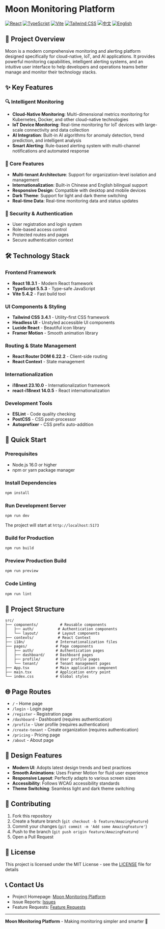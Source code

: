 # Moon Monitoring Platform

[![React](https://img.shields.io/badge/React-18.3.1-blue.svg)](https://reactjs.org/)
[![TypeScript](https://img.shields.io/badge/TypeScript-5.5.3-blue.svg)](https://www.typescriptlang.org/)
[![Vite](https://img.shields.io/badge/Vite-5.4.2-purple.svg)](https://vitejs.dev/)
[![Tailwind CSS](https://img.shields.io/badge/Tailwind-3.4.1-38B2AC.svg)](https://tailwindcss.com/)
[![中文](https://img.shields.io/badge/中文-简体中文-blue.svg)](README.zh-CN.md)
[![English](https://img.shields.io/badge/English-English-blue.svg)](README.md)

## 📖 Project Overview

Moon is a modern comprehensive monitoring and alerting platform designed specifically for cloud-native, IoT, and AI applications. It provides powerful monitoring capabilities, intelligent alerting systems, and an intuitive user interface to help developers and operations teams better manage and monitor their technology stacks.

## ✨ Key Features

### 🔍 Intelligent Monitoring
- **Cloud-Native Monitoring**: Multi-dimensional metrics monitoring for Kubernetes, Docker, and other cloud-native technologies
- **IoT Device Monitoring**: Real-time monitoring for IoT devices with large-scale connectivity and data collection
- **AI Integration**: Built-in AI algorithms for anomaly detection, trend prediction, and intelligent analysis
- **Smart Alerting**: Rule-based alerting system with multi-channel notifications and automated response

### 🎯 Core Features
- **Multi-tenant Architecture**: Support for organization-level isolation and management
- **Internationalization**: Built-in Chinese and English bilingual support
- **Responsive Design**: Compatible with desktop and mobile devices
- **Dark Theme**: Support for light and dark theme switching
- **Real-time Data**: Real-time monitoring data and status updates

### 🔐 Security & Authentication
- User registration and login system
- Role-based access control
- Protected routes and pages
- Secure authentication context

## 🛠 Technology Stack

### Frontend Framework
- **React 18.3.1** - Modern React framework
- **TypeScript 5.5.3** - Type-safe JavaScript
- **Vite 5.4.2** - Fast build tool

### UI Components & Styling
- **Tailwind CSS 3.4.1** - Utility-first CSS framework
- **Headless UI** - Unstyled accessible UI components
- **Lucide React** - Beautiful icon library
- **Framer Motion** - Smooth animation library

### Routing & State Management
- **React Router DOM 6.22.2** - Client-side routing
- **React Context** - State management

### Internationalization
- **i18next 23.10.0** - Internationalization framework
- **react-i18next 14.0.5** - React internationalization

### Development Tools
- **ESLint** - Code quality checking
- **PostCSS** - CSS post-processor
- **Autoprefixer** - CSS prefix auto-addition

## 🚀 Quick Start

### Prerequisites
- Node.js 16.0 or higher
- npm or yarn package manager

### Install Dependencies
```bash
npm install
```

### Run Development Server
```bash
npm run dev
```
The project will start at `http://localhost:5173`

### Build for Production
```bash
npm run build
```

### Preview Production Build
```bash
npm run preview
```

### Code Linting
```bash
npm run lint
```

## 📁 Project Structure

```
src/
├── components/          # Reusable components
│   ├── auth/           # Authentication components
│   └── layout/         # Layout components
├── contexts/           # React Context
├── i18n/              # Internationalization files
├── pages/             # Page components
│   ├── auth/          # Authentication pages
│   ├── dashboard/     # Dashboard pages
│   ├── profile/       # User profile pages
│   └── tenant/        # Tenant management pages
├── App.tsx            # Main application component
├── main.tsx           # Application entry point
└── index.css          # Global styles
```

## 🌐 Page Routes

- `/` - Home page
- `/login` - Login page
- `/register` - Registration page
- `/dashboard` - Dashboard (requires authentication)
- `/profile` - User profile (requires authentication)
- `/create-tenant` - Create organization (requires authentication)
- `/pricing` - Pricing page
- `/about` - About page

## 🎨 Design Features

- **Modern UI**: Adopts latest design trends and best practices
- **Smooth Animations**: Uses Framer Motion for fluid user experience
- **Responsive Layout**: Perfectly adapts to various screen sizes
- **Accessibility**: Follows WCAG accessibility standards
- **Theme Switching**: Seamless light and dark theme switching

## 🤝 Contributing

1. Fork this repository
2. Create a feature branch (`git checkout -b feature/AmazingFeature`)
3. Commit your changes (`git commit -m 'Add some AmazingFeature'`)
4. Push to the branch (`git push origin feature/AmazingFeature`)
5. Open a Pull Request

## 📄 License

This project is licensed under the MIT License - see the [LICENSE](LICENSE) file for details

## 📞 Contact Us

- Project Homepage: [Moon Monitoring Platform](https://github.com/your-username/moon-monitoring-platform)
- Issue Reports: [Issues](https://github.com/your-username/moon-monitoring-platform/issues)
- Feature Requests: [Feature Requests](https://github.com/your-username/moon-monitoring-platform/issues/new)

---

**Moon Monitoring Platform** - Making monitoring simpler and smarter 🚀 